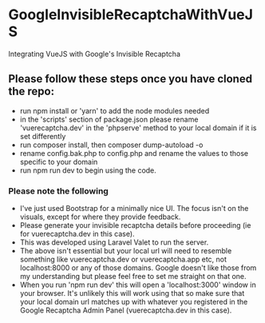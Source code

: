 # GoogleInvisibleRecaptchaWithVueJS
Integrating VueJS with Google's Invisible Recaptcha

## Please follow these steps once you have cloned the repo:
- run npm install or 'yarn' to add the node modules needed
- in the 'scripts' section of package.json please rename 'vuerecaptcha.dev' in the 'phpserve' method to your local domain if it is set differently
- run composer install, then composer dump-autoload -o
- rename config.bak.php to config.php and rename the values to those specific to your domain
- run npm run dev to begin using the code.

### Please note the following
- I've just used Bootstrap for a minimally nice UI. The focus isn't on the visuals, except for where they provide feedback.
- Please generate your invisible recaptcha details before proceeding (ie for vuerecaptcha.dev in this case).
- This was developed using Laravel Valet to run the server. 
- The above isn't essential but your local url will need to resemble something like vuerecaptcha.dev or vuerecaptcha.app etc, not localhost:8000 or any of those domains. Google doesn't like those from my understanding but please feel free to set me straight on that one.
- When you run 'npm run dev' this will open a 'localhost:3000' window in your browser. It's unlikely this will work using that so make sure that your local domain url matches up with whatever you registered in the Google Recaptcha Admin Panel (vuerecaptcha.dev in this case).
